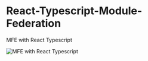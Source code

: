 # React-Typescript-Module-Federation
MFE with React Typescript

![MFE with React Typescript](http://url/to/img.png)
